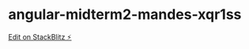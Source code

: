 # angular-midterm2-mandes-xqr1ss

[Edit on StackBlitz ⚡️](https://stackblitz.com/edit/angular-midterm2-mandes-xqr1ss)